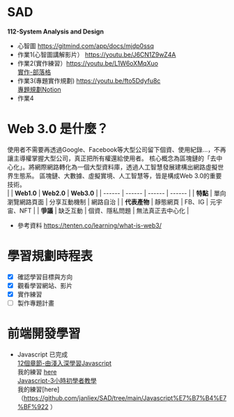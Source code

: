 # SAD
**112-System Analysis and Design**
- 心智圖  https://gitmind.com/app/docs/mjdp0ssq
- 作業1(心智圖講解影片） https://youtu.be/J6CN1Z9wZ4A
- 作業2(實作練習）https://youtu.be/L1W6oXMqXuo <br>
 [實作-部落格](https://github.com/janliex/SAD/tree/main/JS%E5%AF%A6%E4%BD%9C-%E9%83%A8%E8%90%BD%E6%A0%BC)
- 作業3(專題實作規劃)  https://youtu.be/fto5Ddyfu8c <br>
 [專題規劃Notion](https://invented-collision-e37.notion.site/Web3-0-9f76de2cfdfb42cfa913f76345a6ea7d)
- 作業4 

# Web 3.0 是什麼？
使用者不需要再透過Google、Facebook等大型公司留下個資、使用紀錄...，不再讓主導權掌握大型公司，真正把所有權還給使用者。
核心概念為區塊鏈的「去中心化」。將網際網路轉化為一個大型資料庫，透過人工智慧發展建構出網路虛擬世界生態系。
區塊鏈、大數據、虛擬實境、人工智慧等，皆是構成Web 3.0的重要技術。  
|        | **Web1.0** | **Web2.0** | **Web3.0** |
| ------ | ------ | ------ | ------ |
|   **特點**  | 單向瀏覽網路頁面 | 分享互動機制 | 網路自治 |
| **代表產物** | 靜態網頁 | FB、IG | 元宇宙、NFT |
| **爭議** | 缺乏互動 | 個資、隱私問題 | 無法真正去中心化 |
- 參考資料 https://tenten.co/learning/what-is-web3/

# 學習規劃時程表
- [x] 確認學習目標與方向
- [x] 觀看學習網站、影片
- [x] 實作練習
- [ ] 製作專題計畫
 
 # 前端開發學習
 - Javascript
 已完成<br>
 [12個章節-由淺入深學習Javascript](https://mtache.com/javascript)<br>
  我的練習 [here](https://github.com/janliex/SAD/tree/main/Javascript%E7%B7%B4%E7%BF%92)<br>
 [Javascript-3小時初學者教學](https://www.youtube.com/watch?v=yZwlW5INhgk&t=5160s)<br>
  我的練習[here]（https://github.com/janliex/SAD/tree/main/Javascript%E7%B7%B4%E7%BF%922 ）

 
